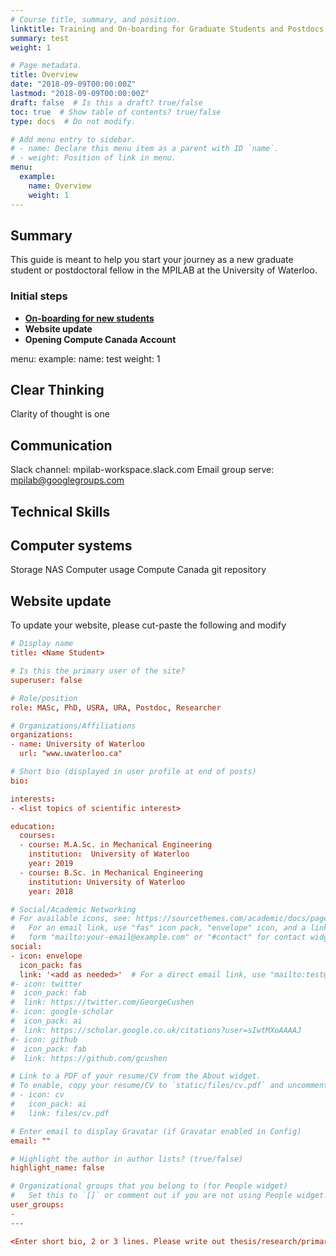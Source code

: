 ```yaml
---
# Course title, summary, and position.
linktitle: Training and On-boarding for Graduate Students and Postdocs
summary: test
weight: 1

# Page metadata.
title: Overview
date: "2018-09-09T00:00:00Z"
lastmod: "2018-09-09T00:00:00Z"
draft: false  # Is this a draft? true/false
toc: true  # Show table of contents? true/false
type: docs  # Do not modify.

# Add menu entry to sidebar.
# - name: Declare this menu item as a parent with ID `name`.
# - weight: Position of link in menu.
menu:
  example:
    name: Overview
    weight: 1
---
```


## Summary
This guide is meant to help you start your journey as a new graduate student or postdoctoral fellow in the MPILAB at the University of Waterloo.

### Initial steps
* **<a href="https://uwaterloo.ca/graduate-studies-postdoctoral-affairs/new-students">On-boarding for new students</a>**
* **Website update**
* **Opening Compute Canada Account**


menu:
  example:
    name: test
    weight: 1

## Clear Thinking
Clarity of thought is one


## Communication

Slack channel: mpilab-workspace.slack.com
Email group serve: mpilab@googlegroups.com


## Technical Skills




## Computer systems
Storage  NAS
Computer usage
Compute Canada
git repository



## Website update
To update your website, please cut-paste the following and modify

```toml
# Display name
title: <Name Student>

# Is this the primary user of the site?
superuser: false

# Role/position
role: MASc, PhD, USRA, URA, Postdoc, Researcher

# Organizations/Affiliations
organizations:
- name: University of Waterloo
  url: "www.uwaterloo.ca"

# Short bio (displayed in user profile at end of posts)
bio:

interests:
- <list topics of scientific interest>

education:
  courses:
  - course: M.A.Sc. in Mechanical Engineering
    institution:  University of Waterloo
    year: 2019
  - course: B.Sc. in Mechanical Engineering
    institution: University of Waterloo
    year: 2018

# Social/Academic Networking
# For available icons, see: https://sourcethemes.com/academic/docs/page-builder/#icons
#   For an email link, use "fas" icon pack, "envelope" icon, and a link in the
#   form "mailto:your-email@example.com" or "#contact" for contact widget.
social:
- icon: envelope
  icon_pack: fas
  link: '<add as needed>'  # For a direct email link, use "mailto:test@example.org".
#- icon: twitter
#  icon_pack: fab
#  link: https://twitter.com/GeorgeCushen
#- icon: google-scholar
#  icon_pack: ai
#  link: https://scholar.google.co.uk/citations?user=sIwtMXoAAAAJ
#- icon: github
#  icon_pack: fab
#  link: https://github.com/gcushen

# Link to a PDF of your resume/CV from the About widget.
# To enable, copy your resume/CV to `static/files/cv.pdf` and uncomment the lines below.
# - icon: cv
#   icon_pack: ai
#   link: files/cv.pdf

# Enter email to display Gravatar (if Gravatar enabled in Config)
email: ""

# Highlight the author in author lists? (true/false)
highlight_name: false

# Organizational groups that you belong to (for People widget)
#   Set this to `[]` or comment out if you are not using People widget.
user_groups:
-
---

<Enter short bio, 2 or 3 lines. Please write out thesis/research/primary domain of interest>
```
